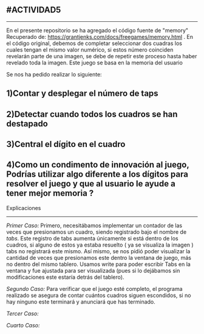 #ACTIVIDAD5
---
---

En el presente repositorio se ha agregado el código fuente de "memory" 
Recuperado de: https://grantjenks.com/docs/freegames/memory.html . En el código original, debemos de completar seleccionar dos cuadras los cuales tengan el mismo valor numérico, si estos número coinciden revelarán parte de una imagen, se debe de repetir este proceso hasta haber revelado toda la imagen. Este juego se basa en la memoria del usuario 

Se nos ha pedido realizar lo siguiente:

1)Contar y desplegar el número de taps
-
2)Detectar cuando todos los cuadros se han destapado
-
3)Central el dígito en el cuadro
-
4)Como un condimento de innovación al juego, Podrías utilizar algo diferente a los dígitos para resolver el juego y que al usuario le ayude a tener mejor memoria ?
-

Explicaciones
***


*Primer Caso:* Primero, necesitábamos implementar un contador de las veces que presionamos un cuadro, siendo registrado bajo el nombre de *tabs*. Este registro de tabs aumenta únicamente si está dentro de los cuadros, si alguno de estos ya estaba resuelto ( ya se visualiza la imagen ) tabs no registrará este mismo. Así mismo, se nos pidió poder visualizar la cantidad de veces que presionamos este dentro la ventana de juego, más no dentro del mismo tablero. Usamos write para poder escribir Tabs en la ventana y fue ajustada para ser visualizada (pues si lo dejábamos sin modificaciones este estaría detrás del tablero).

*Segundo Caso:* Para verificar que el juego esté completo, el programa realizado se asegura de contar cuántos cuadros siguen escondidos, si no hay ninguno este terminará y anunciará que has terminado.

*Tercer Caso:* 

*Cuarto Caso:* 
